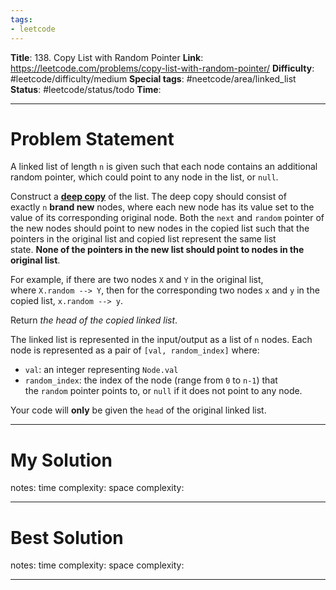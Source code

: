 ```yaml
---
tags:
- leetcode
---
```

**Title**: 138. Copy List with Random Pointer
**Link**: https://leetcode.com/problems/copy-list-with-random-pointer/
**Difficulty**: #leetcode/difficulty/medium 
**Special tags**: #neetcode/area/linked_list 
**Status**: #leetcode/status/todo 
**Time**: 

---
# Problem Statement
A linked list of length `n` is given such that each node contains an additional random pointer, which could point to any node in the list, or `null`.

Construct a [**deep copy**](https://en.wikipedia.org/wiki/Object_copying#Deep_copy) of the list. The deep copy should consist of exactly `n` **brand new** nodes, where each new node has its value set to the value of its corresponding original node. Both the `next` and `random` pointer of the new nodes should point to new nodes in the copied list such that the pointers in the original list and copied list represent the same list state. **None of the pointers in the new list should point to nodes in the original list**.

For example, if there are two nodes `X` and `Y` in the original list, where `X.random --> Y`, then for the corresponding two nodes `x` and `y` in the copied list, `x.random --> y`.

Return _the head of the copied linked list_.

The linked list is represented in the input/output as a list of `n` nodes. Each node is represented as a pair of `[val, random_index]` where:

-   `val`: an integer representing `Node.val`
-   `random_index`: the index of the node (range from `0` to `n-1`) that the `random` pointer points to, or `null` if it does not point to any node.

Your code will **only** be given the `head` of the original linked list.

---
# My Solution

notes: 
time complexity: 
space complexity: 

---
# Best Solution

notes: 
time complexity: 
space complexity: 

---


